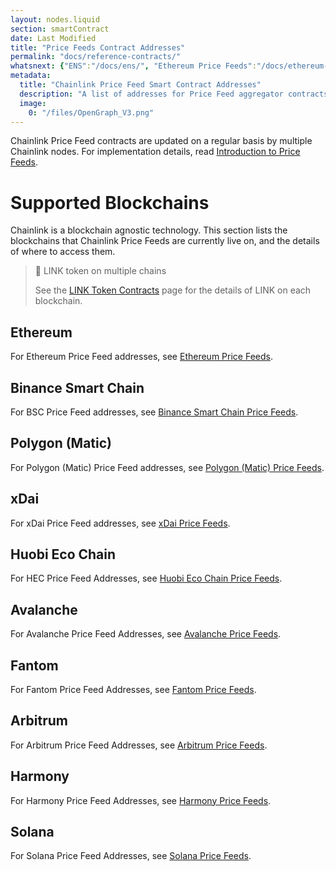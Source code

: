 ```yaml
---
layout: nodes.liquid
section: smartContract
date: Last Modified
title: "Price Feeds Contract Addresses"
permalink: "docs/reference-contracts/"
whatsnext: {"ENS":"/docs/ens/", "Ethereum Price Feeds":"/docs/ethereum-addresses/", "Binance Smart Chain Price Feeds":"/docs/binance-smart-chain-addresses/", "Polygon (Matic) Price Feeds":"/docs/matic-addresses/", "xDai Price Feeds":"/docs/xdai-price-feeds/", "Huobi Eco Chain Price Feeds":"/docs/huobi-eco-chain-price-feeds/", "Avalanche Price Feeds":"/docs/avalanche-price-feeds/"}
metadata:
  title: "Chainlink Price Feed Smart Contract Addresses"
  description: "A list of addresses for Price Feed aggregator contracts on supported networks."
  image:
    0: "/files/OpenGraph_V3.png"
---
```

Chainlink Price Feed contracts are updated on a regular basis by multiple Chainlink nodes. For implementation details, read [Introduction to Price Feeds](../using-chainlink-reference-contracts/).

# Supported Blockchains

Chainlink is a blockchain agnostic technology. This section lists the blockchains that Chainlink Price Feeds are currently live on, and the details of where to access them.

> 📘 LINK token on multiple chains
>
> See the [LINK Token Contracts](../link-token-contracts/) page for the details of LINK on each blockchain.

## Ethereum

For Ethereum Price Feed addresses, see [Ethereum Price Feeds](../ethereum-addresses/).

## Binance Smart Chain

For BSC Price Feed addresses, see [Binance Smart Chain Price Feeds](../binance-smart-chain-addresses/).

## Polygon (Matic)

For Polygon (Matic) Price Feed addresses, see [Polygon (Matic) Price Feeds](../matic-addresses/).

## xDai

For xDai Price Feed addresses, see [xDai Price Feeds](../xdai-price-feeds/).

## Huobi Eco Chain

For HEC Price Feed Addresses, see [Huobi Eco Chain Price Feeds](../huobi-eco-chain-price-feeds/).

## Avalanche

For Avalanche Price Feed Addresses, see [Avalanche Price Feeds](../avalanche-price-feeds/).

## Fantom

For Fantom Price Feed Addresses, see [Fantom Price Feeds](../fantom-price-feeds/).

## Arbitrum

For Arbitrum Price Feed Addresses, see [Arbitrum Price Feeds](../arbitrum-price-feeds/).

## Harmony

For Harmony Price Feed Addresses, see [Harmony Price Feeds](../harmony-price-feeds/).

## Solana

For Solana Price Feed Addresses, see [Solana Price Feeds](../solana-price-feeds/).